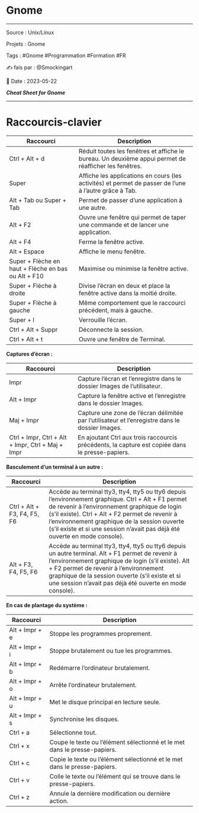 # Gnome

---

Source : Unix/Linux 

Projets : Gnome

Tags : #Gnome #Programmation #Formation #FR

✍ fais par : @Smockingart

🧭 Date : 2023-05-22

_**Cheat Sheet for Gnome**_ 

---

# Raccourcis-clavier

| Raccourci                                           | Description                                                                                           |
|-----------------------------------------------------|-------------------------------------------------------------------------------------------------------|
| Ctrl + Alt + d                                      | Réduit toutes les fenêtres et affiche le bureau. Un deuxième appui permet de réafficher les fenêtres. |
| Super                                               | Affiche les applications en cours (les activités) et permet de passer de l’une à l’autre grâce à Tab. |
| Alt + Tab ou Super + Tab                            | Permet de passer d’une application à une autre.                                                       |
| Alt + F2                                            | Ouvre une fenêtre qui permet de taper une commande et de lancer une application.                      |
| Alt + F4                                            | Ferme la fenêtre active.                                                                              |
| Alt + Espace                                        | Affiche le menu fenêtre.                                                                              |
| Super + Flèche en haut + Flèche en bas ou Alt + F10 | Maximise ou minimise la fenêtre active.                                                               |
| Super + Flèche à droite                             | Divise l’écran en deux et place la fenêtre active dans la moitié droite.                              |
| Super + Flèche à gauche                             | Même comportement que le raccourci précédent, mais à gauche.                                          |
| Super + l                                           | Verrouille l’écran.                                                                                   |
| Ctrl + Alt + Suppr                                  | Déconnecte la session.                                                                                |
| Ctrl + Alt + t                                      | Ouvre une fenêtre de Terminal.                                                                        |

    

**Captures d’écran :**

| Raccourci                                         | Description                                                                                     |
|---------------------------------------------------|-------------------------------------------------------------------------------------------------|
| Impr                                              | Capture l’écran et l’enregistre dans le dossier Images de l’utilisateur.                        |
| Alt + Impr                                        | Capture la fenêtre active et l’enregistre dans le dossier Images.                               |
| Maj + Impr                                        | Capture une zone de l’écran délimitée par l’utilisateur et l’enregistre dans le dossier Images. |
| Ctrl + Impr, Ctrl + Alt + Impr, Ctrl + Maj + Impr | En ajoutant Ctrl aux trois raccourcis précédents, la capture est copiée dans le presse-papiers. |

    

**Basculement d’un terminal à un autre :**

| Raccourci                   | Description                                                                                                                                                                                                                                                                                                                           |
|-----------------------------|---------------------------------------------------------------------------------------------------------------------------------------------------------------------------------------------------------------------------------------------------------------------------------------------------------------------------------------|
| Ctrl + Alt + F3, F4, F5, F6 | Accède au terminal tty3, tty4, tty5 ou tty6 depuis l’environnement graphique. Ctrl + Alt + F1 permet de revenir à l’environnement graphique de login (s’il existe). Ctrl + Alt + F2 permet de revenir à l’environnement graphique de la session ouverte (s’il existe et si une session n’avait pas déjà été ouverte en mode console). |
| Alt + F3, F4, F5, F6        | Accède au terminal tty3, tty4, tty5 ou tty6 depuis un autre terminal. Alt + F1 permet de revenir à l’environnement graphique de login (s’il existe). Alt + F2 permet de revenir à l’environnement graphique de la session ouverte (s’il existe et si une session n’avait pas déjà été ouverte en mode console).                       |

    

**En cas de plantage du système :**

| Raccourci      | Description                                                               |
|----------------|---------------------------------------------------------------------------|
| Alt + Impr + e | Stoppe les programmes proprement.                                         |
| Alt + Impr + i | Stoppe brutalement ou tue les programmes.                                 |
| Alt + Impr + b | Redémarre l’ordinateur brutalement.                                       |
| Alt + Impr + o | Arrête l’ordinateur brutalement.                                          |
| Alt + Impr + u | Met le disque principal en lecture seule.                                 |
| Alt + Impr + s | Synchronise les disques.                                                  |
| Ctrl + a       | Sélectionne tout.                                                         |
| Ctrl + x       | Coupe le texte ou l’élément sélectionné et le met dans le presse-papiers. |
| Ctrl + c       | Copie le texte ou l’élément sélectionné et le met dans le presse-papiers. |
| Ctrl + v       | Colle le texte ou l’élément qui se trouve dans le presse-papiers.         |
| Ctrl + z       | Annule la dernière modification ou dernière action.                       |


